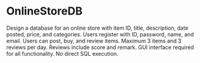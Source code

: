 # OnlineStoreDB
Design a database for an online store with item ID, title, description, date posted, price, and categories. Users register with ID, password, name, and email. Users can post, buy, and review items. Maximum 3 items and 3 reviews per day. Reviews include score and remark. GUI interface required for all functionality. No direct SQL execution.
